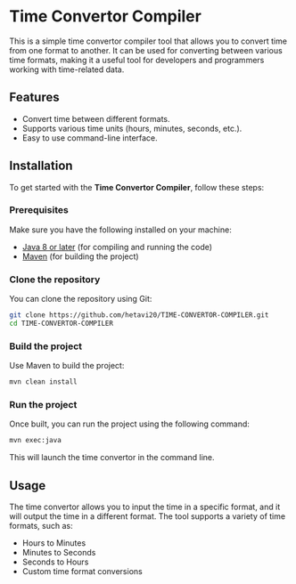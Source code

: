 
# Time Convertor Compiler

This is a simple time convertor compiler tool that allows you to convert time from one format to another. It can be used for converting between various time formats, making it a useful tool for developers and programmers working with time-related data.

## Features

- Convert time between different formats.
- Supports various time units (hours, minutes, seconds, etc.).
- Easy to use command-line interface.

## Installation

To get started with the **Time Convertor Compiler**, follow these steps:

### Prerequisites

Make sure you have the following installed on your machine:

- [Java 8 or later](https://www.oracle.com/java/technologies/javase-jdk11-downloads.html) (for compiling and running the code)
- [Maven](https://maven.apache.org/install.html) (for building the project)

### Clone the repository

You can clone the repository using Git:

```bash
git clone https://github.com/hetavi20/TIME-CONVERTOR-COMPILER.git
cd TIME-CONVERTOR-COMPILER
```

### Build the project

Use Maven to build the project:

```bash
mvn clean install
```

### Run the project

Once built, you can run the project using the following command:

```bash
mvn exec:java
```

This will launch the time convertor in the command line.

## Usage

The time convertor allows you to input the time in a specific format, and it will output the time in a different format. The tool supports a variety of time formats, such as:

- Hours to Minutes
- Minutes to Seconds
- Seconds to Hours
- Custom time format conversions


